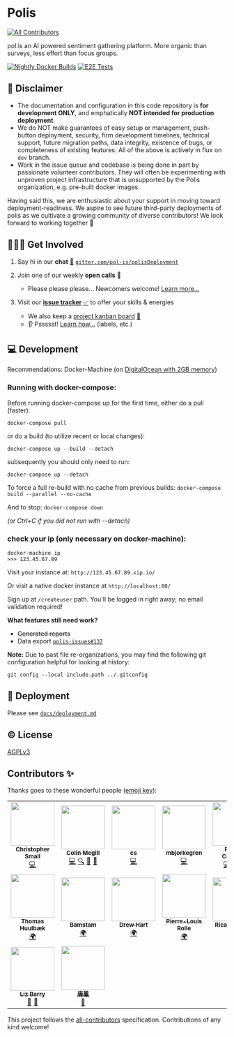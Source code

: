 # Polis
<!-- ALL-CONTRIBUTORS-BADGE:START - Do not remove or modify this section -->
[![All Contributors](https://img.shields.io/badge/all_contributors-16-orange.svg?style=flat-square)](#contributors-)
<!-- ALL-CONTRIBUTORS-BADGE:END -->
pol.is an AI powered sentiment gathering platform. More organic than surveys, less effort than focus groups.

<!-- Changes to badge text in URLs below, require changes to "name" value in .github/workflows/*.yml -->
[![Nightly Docker Builds](https://github.com/pol-is/polisServer/workflows/Nightly%20Docker%20Builds/badge.svg)][nightlies]
[![E2E Tests](https://github.com/pol-is/polisServer/workflows/E2E%20Tests/badge.svg)][e2e-tests]

   [nightlies]: https://hub.docker.com/u/polisdemo
   [e2e-tests]: https://github.com/pol-is/polisServer/actions?query=workflow%3A%22E2E+Tests%22

## :construction: Disclaimer

- The documentation and configuration in this code repository is **for development ONLY**,
and emphatically **NOT intended for production deployment**.
- We do NOT make guarantees of easy setup or management, push-button deployment, security,
firm development timelines, technical support, future migration paths, data integrity,
existence of bugs, or completeness of existing features.
All of the above is actively in flux on `dev` branch.
- Work in the issue queue and codebase is being done in part by passionate volunteer contributors.
They will often be experimenting with unproven project infrastructure that is unsupported by the Polis organization,
e.g. pre-built docker images.

Having said this, we are enthusiastic about your support in moving toward deployment-readiness.
We aspire to see future third-party deployments of polis as we cultivate a growing community of diverse contributors!
We look forward to working together :tada:

## 🙋🏾‍♀️ Get Involved

1. Say hi in our **chat** [:speech_balloon:][chat] [`gitter.com/pol-is/polisDeployment`][chat]
2. Join one of our weekly **open calls** :microphone:
    - Please please please... Newcomers welcome! [Learn more...][calls-about]
3. Visit our [**issue tracker**][issues] [:white_check_mark:][issues] to offer your skills & energies
    - We also keep a [project kanban board][board] [:checkered_flag:][board]
    - :ear: Pssssst! [Learn how...][contributing] (labels, etc.)

   [chat]: https://gitter.im/pol-is/polisDeployment
   [calls-about]: /CONTRIBUTING.md#telephone_receiver-open-calls
   [issues]: https://github.com/pol-is/polisServer/issues
   [board]: https://github.com/orgs/pol-is/projects/1
   [contributing]: /CONTRIBUTING.md#how-we-work

## 💻 Development

Recommendations: Docker-Machine (on [DigitalOcean with 2GB memory][do-tut])

   [do-tut]: https://www.digitalocean.com/community/tutorials/how-to-provision-and-manage-remote-docker-hosts-with-docker-machine-on-ubuntu-16-04


### Running with docker-compose:

Before running docker-compose up for the first time,
either do a pull (faster):

`docker-compose pull`

or do a build (to utilize recent or local changes):

`docker-compose up --build --detach`

subsequently you should only need to run:

`docker-compose up --detach`

To force a full re-build with no cache from previous builds:
`docker-compose build --parallel --no-cache`

And to stop:
`docker-compose down`

_(or Ctrl+C if you did not run with --detach)_

### check your ip (only necessary on docker-machine):
```
docker-machine ip
>>> 123.45.67.89
```

Visit your instance at: `http://123.45.67.89.xip.io/`

Or visit a native docker instance at `http://localhost:80/`

Sign up at `/createuser` path. You'll be logged in right away; no email validation required!

**What features still need work?**
- ~~Generated reports~~
- Data export [`polis-issues#137`](https://github.com/pol-is/polis-issues/issues/137)

**Note:** Due to past file re-organizations, you may find the following git configuration helpful for looking at history:

```
git config --local include.path ../.gitconfig
```

## 🚀 Deployment

Please see [`docs/deployment.md`](/docs/deployment.md)

## ©️  License

[AGPLv3](/LICENSE)

## Contributors ✨

Thanks goes to these wonderful people ([emoji key](https://allcontributors.org/docs/en/emoji-key)):

<!-- ALL-CONTRIBUTORS-LIST:START - Do not remove or modify this section -->
<!-- prettier-ignore-start -->
<!-- markdownlint-disable -->
<table>
  <tr>
    <td align="center"><a href="http://www.metasoarous.com"><img src="https://avatars3.githubusercontent.com/u/88556?v=4" width="100px;" alt=""/><br /><sub><b>Christopher Small</b></sub></a><br /><a href="https://github.com/pol-is-trial-balloon/polis/commits?author=metasoarous" title="Code">💻</a></td>
    <td align="center"><a href="https://pol.is"><img src="https://avatars3.githubusercontent.com/u/1770265?v=4" width="100px;" alt=""/><br /><sub><b>Colin Megill</b></sub></a><br /><a href="https://github.com/pol-is-trial-balloon/polis/commits?author=colinmegill" title="Code">💻</a> <a href="#fundingFinding-colinmegill" title="Funding Finding">🔍</a> <a href="#talk-colinmegill" title="Talks">📢</a> <a href="#business-colinmegill" title="Business development">💼</a></td>
    <td align="center"><a href="https://github.com/misscs"><img src="https://avatars1.githubusercontent.com/u/51812?v=4" width="100px;" alt=""/><br /><sub><b>cs</b></sub></a><br /><a href="https://github.com/pol-is-trial-balloon/polis/commits?author=misscs" title="Code">💻</a></td>
    <td align="center"><a href="https://github.com/mbjorkegren"><img src="https://avatars3.githubusercontent.com/u/2016166?v=4" width="100px;" alt=""/><br /><sub><b>mbjorkegren</b></sub></a><br /><a href="https://github.com/pol-is-trial-balloon/polis/commits?author=mbjorkegren" title="Code">💻</a></td>
    <td align="center"><a href="http://nodescription.net"><img src="https://avatars2.githubusercontent.com/u/305339?v=4" width="100px;" alt=""/><br /><sub><b>Patrick Connolly</b></sub></a><br /><a href="https://github.com/pol-is-trial-balloon/polis/commits?author=patcon" title="Code">💻</a> <a href="#infra-patcon" title="Infrastructure (Hosting, Build-Tools, etc)">🚇</a> <a href="#talk-patcon" title="Talks">📢</a></td>
    <td align="center"><a href="http://virgile-dev.github.io"><img src="https://avatars0.githubusercontent.com/u/11473995?v=4" width="100px;" alt=""/><br /><sub><b>virgile-dev</b></sub></a><br /><a href="#translation-virgile-dev" title="Translation">🌍</a> <a href="https://github.com/pol-is-trial-balloon/polis/issues?q=author%3Avirgile-dev" title="Bug reports">🐛</a></td>
    <td align="center"><a href="http://openconcept.ca"><img src="https://avatars0.githubusercontent.com/u/116832?v=4" width="100px;" alt=""/><br /><sub><b>Mike Gifford</b></sub></a><br /><a href="#a11y-mgifford" title="Accessibility">️️️️♿️</a></td>
  </tr>
  <tr>
    <td align="center"><a href="https://github.com/huulbaek"><img src="https://avatars0.githubusercontent.com/u/1862741?v=4" width="100px;" alt=""/><br /><sub><b>Thomas Huulbæk</b></sub></a><br /><a href="#translation-huulbaek" title="Translation">🌍</a></td>
    <td align="center"><a href="https://github.com/bamstam"><img src="https://avatars3.githubusercontent.com/u/9203888?v=4" width="100px;" alt=""/><br /><sub><b>Bamstam</b></sub></a><br /><a href="#translation-bamstam" title="Translation">🌍</a></td>
    <td align="center"><a href="https://github.com/drewhart"><img src="https://avatars0.githubusercontent.com/u/6105510?v=4" width="100px;" alt=""/><br /><sub><b>Drew Hart</b></sub></a><br /><a href="#translation-drewhart" title="Translation">🌍</a></td>
    <td align="center"><a href="http://www.societenumerique.gouv.fr"><img src="https://avatars3.githubusercontent.com/u/12126587?v=4" width="100px;" alt=""/><br /><sub><b>Pierre-Louis Rolle</b></sub></a><br /><a href="#translation-PLrolle" title="Translation">🌍</a></td>
    <td align="center"><a href="https://github.com/ricardopoppi"><img src="https://avatars3.githubusercontent.com/u/1162183?v=4" width="100px;" alt=""/><br /><sub><b>Ricardo Poppi</b></sub></a><br /><a href="#translation-ricardopoppi" title="Translation">🌍</a></td>
    <td align="center"><a href="https://linkedin.com/in/uzzal2k5"><img src="https://avatars0.githubusercontent.com/u/5254162?v=4" width="100px;" alt=""/><br /><sub><b>Md Shafiqul Islam</b></sub></a><br /><a href="#infra-uzzal2k5" title="Infrastructure (Hosting, Build-Tools, etc)">🚇</a></td>
    <td align="center"><a href="https://github.com/joel-zilliqa"><img src="https://avatars0.githubusercontent.com/u/56012934?v=4" width="100px;" alt=""/><br /><sub><b>Joel Lim</b></sub></a><br /><a href="https://github.com/pol-is-trial-balloon/polis/issues?q=author%3Ajoel-zilliqa" title="Bug reports">🐛</a></td>
  </tr>
  <tr>
    <td align="center"><a href="https://github.com/ebarry"><img src="https://avatars1.githubusercontent.com/u/161439?v=4" width="100px;" alt=""/><br /><sub><b>Liz Barry</b></sub></a><br /><a href="#talk-ebarry" title="Talks">📢</a> <a href="#blog-ebarry" title="Blogposts">📝</a></td>
    <td align="center"><a href="http://www.linkedin.com/in/tangaudrey"><img src="https://avatars1.githubusercontent.com/u/20723?v=4" width="100px;" alt=""/><br /><sub><b>唐鳳</b></sub></a><br /><a href="https://github.com/pol-is-trial-balloon/polis/issues?q=author%3Aaudreyt" title="Bug reports">🐛</a></td>
  </tr>
</table>

<!-- markdownlint-enable -->
<!-- prettier-ignore-end -->
<!-- ALL-CONTRIBUTORS-LIST:END -->

This project follows the [all-contributors](https://github.com/all-contributors/all-contributors) specification. Contributions of any kind welcome!